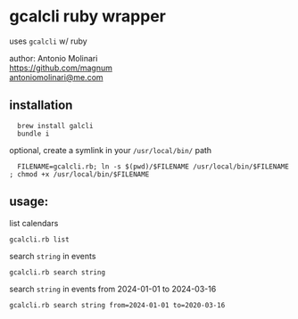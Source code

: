 # gcalcli ruby wrapper
uses `gcalcli` w/ ruby  

author: Antonio Molinari  
https://github.com/magnum   
antoniomolinari@me.com  

## installation
```
  brew install galcli
  bundle i
```
optional, create a symlink in your `/usr/local/bin/` path
``` 
  FILENAME=gcalcli.rb; ln -s $(pwd)/$FILENAME /usr/local/bin/$FILENAME ; chmod +x /usr/local/bin/$FILENAME
```

## usage:

list calendars  
```
gcalcli.rb list
```

search `string` in events 
```
gcalcli.rb search string
```

search `string` in events from 2024-01-01 to 2024-03-16
```
gcalcli.rb search string from=2024-01-01 to=2020-03-16
```
